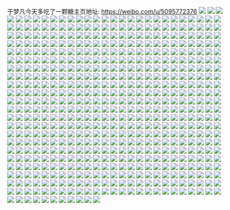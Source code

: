 于梦凡今天多吃了一颗糖主页地址: https://weibo.com/u/5095772376 
![](https://wx4.sinaimg.cn/mw2000/005yRlb2ly1h9jpkwv3ofj33402c04qq.jpg) 
![](https://wx4.sinaimg.cn/mw2000/005yRlb2ly1h9jpkxr0p6j33402c0npe.jpg) 
![](https://wx4.sinaimg.cn/mw2000/005yRlb2ly1h9idc5fmuej31hc280kjl.jpg) 
![](https://wx4.sinaimg.cn/mw2000/005yRlb2ly1h9idc8kcxmj31o0280hdt.jpg) 
![](https://wx4.sinaimg.cn/mw2000/005yRlb2ly1h9idcb4m8lj31g726bhdt.jpg) 
![](https://wx4.sinaimg.cn/mw2000/005yRlb2ly1h9cyad2pm3j32bx2sahdu.jpg) 
![](https://wx4.sinaimg.cn/mw2000/005yRlb2ly1h9cyabz0o4j32ym299e83.jpg) 
![](https://wx4.sinaimg.cn/mw2000/005yRlb2ly1h81fdwz6qtj31o02yoe82.jpg) 
![](https://wx4.sinaimg.cn/mw2000/005yRlb2ly1h81fd86awaj31o0280x6p.jpg) 
![](https://wx4.sinaimg.cn/mw2000/005yRlb2ly1h81fesjahnj31o0280u0x.jpg) 
![](https://wx4.sinaimg.cn/mw2000/005yRlb2ly1h81ffaes8tj31o0280u0x.jpg) 
![](https://wx4.sinaimg.cn/mw2000/005yRlb2ly1h81jwisl03j31o0280u0x.jpg) 
![](https://wx4.sinaimg.cn/mw2000/005yRlb2ly1h7wqb56irej31o02yoe82.jpg) 
![](https://wx4.sinaimg.cn/mw2000/005yRlb2ly1h7wqbbe17cj31o01o0hdt.jpg) 
![](https://wx4.sinaimg.cn/mw2000/005yRlb2ly1h7wqbj4v39j31o02es4qq.jpg) 
![](https://wx4.sinaimg.cn/mw2000/005yRlb2ly1h7wqbmxkn4j319m2hnb29.jpg) 
![](https://wx4.sinaimg.cn/mw2000/005yRlb2ly1h7lbfg65a3j33402d91kz.jpg) 
![](https://wx4.sinaimg.cn/mw2000/005yRlb2ly1h7lbfme2ogj33402d51kz.jpg) 
![](https://wx4.sinaimg.cn/mw2000/005yRlb2ly1h7lbfjknn3j33402c07wj.jpg) 
![](https://wx4.sinaimg.cn/mw2000/005yRlb2ly1h7lbfdazhfj33402cle83.jpg) 
![](https://wx4.sinaimg.cn/mw2000/005yRlb2ly1h7g2h2djwcj333y1jx7wi.jpg) 
![](https://wx4.sinaimg.cn/mw2000/005yRlb2ly1h7d7wgbmhsj32kg24wkjm.jpg) 
![](https://wx4.sinaimg.cn/mw2000/005yRlb2ly1h7d7wvjz4bj321d2ptnpf.jpg) 
![](https://wx4.sinaimg.cn/mw2000/005yRlb2ly1h7d7w5ci92j31sn2mq7fu.jpg) 
![](https://wx4.sinaimg.cn/mw2000/005yRlb2ly1h7d7xfi050j32c0340drb.jpg) 
![](https://wx4.sinaimg.cn/mw2000/005yRlb2ly1h3g8xvdwszj33402c07wj.jpg) 
![](https://wx4.sinaimg.cn/mw2000/005yRlb2ly1h3g8xwp1vtj33402c0npf.jpg) 
![](https://wx4.sinaimg.cn/mw2000/005yRlb2ly1h3g8xxvq4wj32xw28eb2a.jpg) 
![](https://wx4.sinaimg.cn/mw2000/005yRlb2ly1h3g8xyvshwj33402cp1kz.jpg) 
![](https://wx4.sinaimg.cn/mw2000/005yRlb2ly1h3g8xzziwrj32as2ase83.jpg) 
![](https://wx4.sinaimg.cn/mw2000/005yRlb2ly1h0gocequlkj31o01o04qp.jpg) 
![](https://wx4.sinaimg.cn/mw2000/005yRlb2ly1h0gocd32hlj32j423unpe.jpg) 
![](https://wx4.sinaimg.cn/mw2000/005yRlb2ly1gzuqqxnnv3j32c03404qr.jpg) 
![](https://wx4.sinaimg.cn/mw2000/005yRlb2ly1gzuqr0lcnij31o02yo1kx.jpg) 
![](https://wx4.sinaimg.cn/mw2000/005yRlb2ly1gzuqqudlw1j31o02yo7vo.jpg) 
![](https://wx4.sinaimg.cn/mw2000/005yRlb2ly1gztm9pcam7j32c0340x6s.jpg) 
![](https://wx4.sinaimg.cn/mw2000/005yRlb2ly1gztm9nd998j32kj2fou0y.jpg) 
![](https://wx4.sinaimg.cn/mw2000/005yRlb2ly1gztm9r7im1j328g2luqv7.jpg) 
![](https://wx4.sinaimg.cn/mw2000/005yRlb2ly1gztm9sxc22j32h822lb2b.jpg) 
![](https://wx4.sinaimg.cn/mw2000/005yRlb2ly1gztm9uqg32j32pu2c01l0.jpg) 
![](https://wx4.sinaimg.cn/mw2000/005yRlb2ly1gzsc3h2239j32lp254x6p.jpg) 
![](https://wx4.sinaimg.cn/mw2000/005yRlb2ly1gzsc3if5r2j325i1slhdt.jpg) 
![](https://wx4.sinaimg.cn/mw2000/005yRlb2ly1gzsc3jdz0xj32dy1yhhdt.jpg) 
![](https://wx4.sinaimg.cn/mw2000/005yRlb2ly1gxw7mfnxcyj320r2p0u0z.jpg) 
![](https://wx4.sinaimg.cn/mw2000/005yRlb2ly1gxw7mhc0v6j325x2c0npg.jpg) 
![](https://wx4.sinaimg.cn/mw2000/005yRlb2ly1gxqhmeh5azj31wf2h3npd.jpg) 
![](https://wx4.sinaimg.cn/mw2000/005yRlb2ly1gxqhmfe7njj30jg0pxgqg.jpg) 
![](https://wx4.sinaimg.cn/mw2000/005yRlb2ly1gxqhmdz3t7j30u411wn4l.jpg) 
![](https://wx4.sinaimg.cn/mw2000/005yRlb2ly1gx6t2cdd5aj31o02804qp.jpg) 
![](https://wx4.sinaimg.cn/mw2000/005yRlb2ly1gwg4a2i48wj31o0280hdt.jpg) 
![](https://wx4.sinaimg.cn/mw2000/005yRlb2ly1gwg4a6vmgjj33402c0x6q.jpg) 
![](https://wx4.sinaimg.cn/mw2000/005yRlb2ly1gw6thfp07xj33402c04qs.jpg) 
![](https://wx4.sinaimg.cn/mw2000/005yRlb2ly1gvakp6uujqj62801o0npd02.jpg) 
![](https://wx4.sinaimg.cn/mw2000/005yRlb2ly1gvakp2of9zj63402c0b2b02.jpg) 
![](https://wx4.sinaimg.cn/mw2000/005yRlb2ly1gv4v8d6cipj33402c01ky.jpg) 
![](https://wx4.sinaimg.cn/mw2000/005yRlb2ly1gv18lt2jvpj61o0280b2902.jpg) 
![](https://wx4.sinaimg.cn/mw2000/005yRlb2ly1gv18lr9zznj63402c01kz02.jpg) 
![](https://wx4.sinaimg.cn/mw2000/005yRlb2ly1gujv5hkge6j633n24re8302.jpg) 
![](https://wx4.sinaimg.cn/mw2000/005yRlb2ly1gubrwclfp4j63402c0x6q02.jpg) 
![](https://wx4.sinaimg.cn/mw2000/005yRlb2ly1guapxoi6bqj31o02807wi.jpg) 
![](https://wx4.sinaimg.cn/mw2000/005yRlb2ly1guapxui4vdj62442f2u0y02.jpg) 
![](https://wx4.sinaimg.cn/mw2000/005yRlb2ly1gu3u7m9r9rj33402c0u0x.jpg) 
![](https://wx4.sinaimg.cn/mw2000/005yRlb2ly1gu2pywly41j30u0140jyi.jpg) 
![](https://wx4.sinaimg.cn/mw2000/005yRlb2ly1gtzap5vqstj31o0280kjl.jpg) 
![](https://wx4.sinaimg.cn/mw2000/005yRlb2ly1gtukgysjusj318u0u048y.jpg) 
![](https://wx4.sinaimg.cn/mw2000/005yRlb2ly1gtukgzebkvj31400u0wm9.jpg) 
![](https://wx4.sinaimg.cn/mw2000/005yRlb2ly1gtukgxrp6ij31400u0ag9.jpg) 
![](https://wx4.sinaimg.cn/mw2000/005yRlb2ly1gtryagt3u8j30u00u04am.jpg) 
![](https://wx4.sinaimg.cn/mw2000/005yRlb2ly1gtl8ke9r7aj31400u0450.jpg) 
![](https://wx4.sinaimg.cn/mw2000/005yRlb2ly1gtl8kdacukj313i0u010y.jpg) 
![](https://wx4.sinaimg.cn/mw2000/005yRlb2ly1gtiy398r0jj30u01hcgpp.jpg) 
![](https://wx4.sinaimg.cn/mw2000/005yRlb2ly1gtiy38wptlj31400u0430.jpg) 
![](https://wx4.sinaimg.cn/mw2000/005yRlb2ly1gsldp42fayj31400u0488.jpg) 
![](https://wx4.sinaimg.cn/mw2000/005yRlb2ly1gsldp65wztj316p0u0jza.jpg) 
![](https://wx4.sinaimg.cn/mw2000/005yRlb2ly1gsldp9je2rj31400u00z7.jpg) 
![](https://wx4.sinaimg.cn/mw2000/005yRlb2ly1gqtr2ib3fpj30u0140146.jpg) 
![](https://wx4.sinaimg.cn/mw2000/005yRlb2ly1gqtr2l3wrbj30u0140dsz.jpg) 
![](https://wx4.sinaimg.cn/mw2000/005yRlb2ly1gqtr338o9zj31400u07dz.jpg) 
![](https://wx4.sinaimg.cn/mw2000/005yRlb2ly1gqtr2fxs4hj31400u0gym.jpg) 
![](https://wx4.sinaimg.cn/mw2000/005yRlb2ly1gqtr2o3rq7j30u0140dn9.jpg) 
![](https://wx4.sinaimg.cn/mw2000/005yRlb2ly1gqtr2s2wi0j31400u01au.jpg) 
![](https://wx4.sinaimg.cn/mw2000/005yRlb2ly1gqtr2v8y77j31400u0an1.jpg) 
![](https://wx4.sinaimg.cn/mw2000/005yRlb2ly1gqtr2ycdj1j31400u0du3.jpg) 
![](https://wx4.sinaimg.cn/mw2000/005yRlb2ly1gqtr303usgj31400u0jzn.jpg) 
![](https://wx4.sinaimg.cn/mw2000/005yRlb2ly1gqtr31skhzj31400u0gta.jpg) 
![](https://wx4.sinaimg.cn/mw2000/005yRlb2ly1gokvgbk0c1j32bw2kyx6p.jpg) 
![](https://wx4.sinaimg.cn/mw2000/005yRlb2ly1gokvgdcicuj32uh1ppay3.jpg) 
![](https://wx4.sinaimg.cn/mw2000/005yRlb2ly1goa9vb0z7rj31jy1lknpd.jpg) 
![](https://wx4.sinaimg.cn/mw2000/005yRlb2ly1gnxwi8hilbj32kt2c04qp.jpg) 
![](https://wx4.sinaimg.cn/mw2000/005yRlb2ly1gncuv6fgt8j31zk1ho1l4.jpg) 
![](https://wx4.sinaimg.cn/mw2000/005yRlb2ly1gmoksb8cbuj30n00yitll.jpg) 
![](https://wx4.sinaimg.cn/mw2000/005yRlb2ly1gml9fs7xn5j30u00u07ei.jpg) 
![](https://wx4.sinaimg.cn/mw2000/005yRlb2ly1gml9fx2m3gj31o01o0kjm.jpg) 
![](https://wx4.sinaimg.cn/mw2000/005yRlb2ly1gml9fr66c9j31zk1hoqv7.jpg) 
![](https://wx4.sinaimg.cn/mw2000/005yRlb2ly1gml9g2qgxfj31o01o0qv6.jpg) 
![](https://wx4.sinaimg.cn/mw2000/005yRlb2ly1gm782iipxnj334024cu0z.jpg) 
![](https://wx4.sinaimg.cn/mw2000/005yRlb2ly1gm782gdenwj334021r1kz.jpg) 
![](https://wx4.sinaimg.cn/mw2000/005yRlb2ly1gm782k66g4j331721jkjm.jpg) 
![](https://wx4.sinaimg.cn/mw2000/005yRlb2ly1gm782lm7e6j33401zc4qr.jpg) 
![](https://wx4.sinaimg.cn/mw2000/005yRlb2ly1gm04bg4dwej30n00yiws2.jpg) 
![](https://wx4.sinaimg.cn/mw2000/005yRlb2ly1gm04bfp47jj30n01a0ts6.jpg) 
![](https://wx4.sinaimg.cn/mw2000/005yRlb2ly1gm04bgfguij30n00yiamp.jpg) 
![](https://wx4.sinaimg.cn/mw2000/005yRlb2ly1glvifgtnf9j30n01a0kjl.jpg) 
![](https://wx4.sinaimg.cn/mw2000/005yRlb2ly1glvif89rc6j30n00yik39.jpg) 
![](https://wx4.sinaimg.cn/mw2000/005yRlb2gy1glpm4es32vj30n01a0e2a.jpg) 
![](https://wx4.sinaimg.cn/mw2000/005yRlb2gy1glpm51g93uj33402c0hdv.jpg) 
![](https://wx4.sinaimg.cn/mw2000/005yRlb2ly1glghifqeh5j33402c0qv5.jpg) 
![](https://wx4.sinaimg.cn/mw2000/005yRlb2ly1gkwv070ku0j32c02c0u0y.jpg) 
![](https://wx4.sinaimg.cn/mw2000/005yRlb2ly1gkwv091apfj32c02c0x6q.jpg) 
![](https://wx4.sinaimg.cn/mw2000/005yRlb2ly1gkwv059a9xj32c02c0x6q.jpg) 
![](https://wx4.sinaimg.cn/mw2000/005yRlb2ly1gkmio64opoj32c01z1u0y.jpg) 
![](https://wx4.sinaimg.cn/mw2000/005yRlb2ly1gkmio6mcfpj31400tzn7o.jpg) 
![](https://wx4.sinaimg.cn/mw2000/005yRlb2ly1gkcchdw60qj30n00g4jwh.jpg) 
![](https://wx4.sinaimg.cn/mw2000/005yRlb2ly1gjtp8orp4aj31o01o07wh.jpg) 
![](https://wx4.sinaimg.cn/mw2000/005yRlb2ly1gjtp92ugo0j31o01o0u0x.jpg) 
![](https://wx4.sinaimg.cn/mw2000/005yRlb2ly1gjtp9ax2d2j31o01o01kx.jpg) 
![](https://wx4.sinaimg.cn/mw2000/005yRlb2ly1gjnoh6jo3qj32c01xmnpe.jpg) 
![](https://wx4.sinaimg.cn/mw2000/005yRlb2ly1gjnogrl3m0j32c02c0u0x.jpg) 
![](https://wx4.sinaimg.cn/mw2000/005yRlb2ly1gjjdtx21ruj32c02c0kjm.jpg) 
![](https://wx4.sinaimg.cn/mw2000/005yRlb2ly1giwhdamwt3j31sc1scqv5.jpg) 
![](https://wx4.sinaimg.cn/mw2000/005yRlb2ly1giwhdb87x9j31sc1scqv5.jpg) 
![](https://wx4.sinaimg.cn/mw2000/005yRlb2ly1giwhdc4jtmj31sc1sc4qp.jpg) 
![](https://wx4.sinaimg.cn/mw2000/005yRlb2ly1giv1ggbh4gj30n017wtpl.jpg) 
![](https://wx4.sinaimg.cn/mw2000/005yRlb2ly1giqc1xp6wxj33402c0x6q.jpg) 
![](https://wx4.sinaimg.cn/mw2000/005yRlb2ly1ginzpav9vjj32z61r8u0y.jpg) 
![](https://wx4.sinaimg.cn/mw2000/005yRlb2ly1ginzoqy3u5j32wa1xeb2b.jpg) 
![](https://wx4.sinaimg.cn/mw2000/005yRlb2ly1ginzpyqq2yj32yk23gkjn.jpg) 
![](https://wx4.sinaimg.cn/mw2000/005yRlb2ly1gilrnuaotbj31c01dke81.jpg) 
![](https://wx4.sinaimg.cn/mw2000/005yRlb2ly1gilrnwna6nj31fw1j9e81.jpg) 
![](https://wx4.sinaimg.cn/mw2000/005yRlb2ly1gilrnyxsqdj31iq1mfhdt.jpg) 
![](https://wx4.sinaimg.cn/mw2000/005yRlb2ly1gilrnrsdkdj31j81jau0x.jpg) 
![](https://wx4.sinaimg.cn/mw2000/005yRlb2ly1gihdopv312j31o01o07wi.jpg) 
![](https://wx4.sinaimg.cn/mw2000/005yRlb2ly1gigr1gg2b2j31400u0nb6.jpg) 
![](https://wx4.sinaimg.cn/mw2000/005yRlb2ly1gi8sltf3r7j317x0u0wsi.jpg) 
![](https://wx4.sinaimg.cn/mw2000/005yRlb2ly1gi8slqsjv7j30u00u0gsp.jpg) 
![](https://wx4.sinaimg.cn/mw2000/005yRlb2ly1ghksdbjnzhj30n01a0qk2.jpg) 
![](https://wx4.sinaimg.cn/mw2000/005yRlb2ly1ggwigoz9qhj31400u0k2e.jpg) 
![](https://wx4.sinaimg.cn/mw2000/005yRlb2ly1ggwigloyw8j30wg0u0aid.jpg) 
![](https://wx4.sinaimg.cn/mw2000/005yRlb2ly1ggwigqx6wxj31400u047v.jpg) 
![](https://wx4.sinaimg.cn/mw2000/005yRlb2ly1ggwigso205j30u00u0n53.jpg) 
![](https://wx4.sinaimg.cn/mw2000/005yRlb2ly1ggwiguvrijj31400u0qch.jpg) 
![](https://wx4.sinaimg.cn/mw2000/005yRlb2ly1ggqulexr8mj31400u0gvo.jpg) 
![](https://wx4.sinaimg.cn/mw2000/005yRlb2ly1ggqulguw8aj31400u0jzk.jpg) 
![](https://wx4.sinaimg.cn/mw2000/005yRlb2ly1ggqulhi0h1j312r0u0tes.jpg) 
![](https://wx4.sinaimg.cn/mw2000/005yRlb2ly1ggquli0xg2j31400u0jwc.jpg) 
![](https://wx4.sinaimg.cn/mw2000/005yRlb2ly1gdy08uvb4jj32ly1wdx6p.jpg) 
![](https://wx4.sinaimg.cn/mw2000/005yRlb2ly1gdvpgtm8ixj31401dph29.jpg) 
![](https://wx4.sinaimg.cn/mw2000/005yRlb2ly1gdr84fuquyj30uu0u048n.jpg) 
![](https://wx4.sinaimg.cn/mw2000/005yRlb2ly1gdr84epg2lj31b80u0gzw.jpg) 
![](https://wx4.sinaimg.cn/mw2000/005yRlb2ly1gdr84gzscnj30z10u049j.jpg) 
![](https://wx4.sinaimg.cn/mw2000/005yRlb2ly1gd3y631wxfj30n01a0kfo.jpg) 
![](https://wx4.sinaimg.cn/mw2000/005yRlb2ly1gd3y65lnr7j30n01a04o0.jpg) 
![](https://wx4.sinaimg.cn/mw2000/005yRlb2ly1gd3y682y0zj30n01a0e3x.jpg) 
![](https://wx4.sinaimg.cn/mw2000/005yRlb2ly1gck5mbdlkwj31o01o07wh.jpg) 
![](https://wx4.sinaimg.cn/mw2000/005yRlb2ly1gck5mfofibj31o01o0kjl.jpg) 
![](https://wx4.sinaimg.cn/mw2000/005yRlb2ly1gck5m7y2axj31o01o07wi.jpg) 
![](https://wx4.sinaimg.cn/mw2000/005yRlb2ly1gck5mi8awhj314013ztz7.jpg) 
![](https://wx4.sinaimg.cn/mw2000/005yRlb2ly1gck5ni9swoj31o01o0hdu.jpg) 
![](https://wx4.sinaimg.cn/mw2000/005yRlb2ly1gck5nan6vzj31o01o0b29.jpg) 
![](https://wx4.sinaimg.cn/mw2000/005yRlb2ly1gck5nqs261j32801o0qv6.jpg) 
![](https://wx4.sinaimg.cn/mw2000/005yRlb2ly1gck5nvam3bj31o01o0kjl.jpg) 
![](https://wx4.sinaimg.cn/mw2000/005yRlb2ly1gck5o2o2ukj31o01o0b2a.jpg) 
![](https://wx4.sinaimg.cn/mw2000/005yRlb2ly1gcenc7q2zjj31o01o0b29.jpg) 
![](https://wx4.sinaimg.cn/mw2000/005yRlb2ly1gcence6zxcj31o01o07wi.jpg) 
![](https://wx4.sinaimg.cn/mw2000/005yRlb2ly3gc76jq8snuj30zk0zkhdt.jpg) 
![](https://wx4.sinaimg.cn/mw2000/005yRlb2ly1gc2njlsvn8j31o01o04qq.jpg) 
![](https://wx4.sinaimg.cn/mw2000/005yRlb2ly1gc2njibozqj30kg0kg75m.jpg) 
![](https://wx4.sinaimg.cn/mw2000/005yRlb2ly1gc2njncawlj31o01o0b2a.jpg) 
![](https://wx4.sinaimg.cn/mw2000/005yRlb2ly1gbxd2wr5rxj31o02807wj.jpg) 
![](https://wx4.sinaimg.cn/mw2000/005yRlb2ly1gbxd2xrtaxj31o0280hdv.jpg) 
![](https://wx4.sinaimg.cn/mw2000/005yRlb2ly1gbxd2vpseaj31o0280x6s.jpg) 
![](https://wx4.sinaimg.cn/mw2000/005yRlb2ly1gbo5co5uh4j31o01o0h6j.jpg) 
![](https://wx4.sinaimg.cn/mw2000/005yRlb2ly1gbo5con3plj31o01o0av6.jpg) 
![](https://wx4.sinaimg.cn/mw2000/005yRlb2ly1gbo5cp3es7j31o01o0h5y.jpg) 
![](https://wx4.sinaimg.cn/mw2000/005yRlb2ly1gbo5cpueu3j31o01o07pp.jpg) 
![](https://wx4.sinaimg.cn/mw2000/005yRlb2ly1gbo5cnn3qqj31o01o0tt5.jpg) 
![](https://wx4.sinaimg.cn/mw2000/005yRlb2ly1gbo5cr2c3qj31o01o0h5s.jpg) 
![](https://wx4.sinaimg.cn/mw2000/005yRlb2ly3gbo59xw3gsj30zk0zkaxv.jpg) 
![](https://wx4.sinaimg.cn/mw2000/005yRlb2ly3gbo59xaqjbj30zk0zk1fp.jpg) 
![](https://wx4.sinaimg.cn/mw2000/005yRlb2ly3gbo59wkg10j30zk0zkhbk.jpg) 
![](https://wx4.sinaimg.cn/mw2000/005yRlb2ly3gbo59xq3jij30zk0zkqr2.jpg) 
![](https://wx4.sinaimg.cn/mw2000/005yRlb2ly3gbo59y3aotj30zk0zk1gg.jpg) 
![](https://wx4.sinaimg.cn/mw2000/005yRlb2ly3gbo59yc4u9j30zk0zkkdn.jpg) 
![](https://wx4.sinaimg.cn/mw2000/005yRlb2ly3gbko37sckrj30n00n07ez.jpg) 
![](https://wx4.sinaimg.cn/mw2000/005yRlb2ly3gbko38j1yij30zc0zctvw.jpg) 
![](https://wx4.sinaimg.cn/mw2000/005yRlb2ly3gbikthn9kuj30zk0zk7wh.jpg) 
![](https://wx4.sinaimg.cn/mw2000/005yRlb2ly3gbiktho7zfj30zk0zkb29.jpg) 
![](https://wx4.sinaimg.cn/mw2000/005yRlb2ly3gbikthnkf9j30zk0zk7wh.jpg) 
![](https://wx4.sinaimg.cn/mw2000/005yRlb2ly3gbikthxjsmj30zk0zk4qp.jpg) 
![](https://wx4.sinaimg.cn/mw2000/005yRlb2ly3gbg0b6z3jpj30zk0zk1kx.jpg) 
![](https://wx4.sinaimg.cn/mw2000/005yRlb2ly3gbg0b4r1aij30zk0zkhdr.jpg) 
![](https://wx4.sinaimg.cn/mw2000/005yRlb2ly3gbg0b4n7w0j30zk0zknn2.jpg) 
![](https://wx4.sinaimg.cn/mw2000/005yRlb2ly3gbg0b561mxj30zk0zkb1q.jpg) 
![](https://wx4.sinaimg.cn/mw2000/005yRlb2ly1gbfxxbs4vjj30n01x0wxg.jpg) 
![](https://wx4.sinaimg.cn/mw2000/005yRlb2ly3gbdouk8nzhj30zk0zktq2.jpg) 
![](https://wx4.sinaimg.cn/mw2000/005yRlb2ly3gbdouhbdr2j30zk0zkh3i.jpg) 
![](https://wx4.sinaimg.cn/mw2000/005yRlb2ly3gbdouk5g9rj30zk0zk19r.jpg) 
![](https://wx4.sinaimg.cn/mw2000/005yRlb2ly1gb7ogtxsqzj325s1mckjl.jpg) 
![](https://wx4.sinaimg.cn/mw2000/005yRlb2ly1gb7ogvwm9cj325s1mcu0x.jpg) 
![](https://wx4.sinaimg.cn/mw2000/005yRlb2ly1gb7ogwa7ykj31400tz12f.jpg) 
![](https://wx4.sinaimg.cn/mw2000/005yRlb2ly1gb7ogxagc7j325s1mc1kx.jpg) 
![](https://wx4.sinaimg.cn/mw2000/005yRlb2ly1gb7ogz211mj325s1mcnpd.jpg) 
![](https://wx4.sinaimg.cn/mw2000/005yRlb2ly1gb7ogzcnhfj31400tzjzg.jpg) 
![](https://wx4.sinaimg.cn/mw2000/005yRlb2ly1gb7ogsjb4dj31400tzq96.jpg) 
![](https://wx4.sinaimg.cn/mw2000/005yRlb2ly1gb7oh0lmeoj32801o04qp.jpg) 
![](https://wx4.sinaimg.cn/mw2000/005yRlb2ly1gb7oh175hqj313v10a15k.jpg) 
![](https://wx4.sinaimg.cn/mw2000/005yRlb2ly1gb2dfod4mej30wx0u049e.jpg) 
![](https://wx4.sinaimg.cn/mw2000/005yRlb2ly1gax1fj6slyj31o01o04qq.jpg) 
![](https://wx4.sinaimg.cn/mw2000/005yRlb2ly1gav9m5phldj30xv0u0drw.jpg) 
![](https://wx4.sinaimg.cn/mw2000/005yRlb2ly1gau2ru7g7sj30u00u0q33.jpg) 
![](https://wx4.sinaimg.cn/mw2000/005yRlb2ly1gau2rtruimj30u00u0dl6.jpg) 
![](https://wx4.sinaimg.cn/mw2000/005yRlb2ly1gau2rur7bsj30u00u0q33.jpg) 
![](https://wx4.sinaimg.cn/mw2000/005yRlb2ly1gau2ruyuagj30u00u0q33.jpg) 
![](https://wx4.sinaimg.cn/mw2000/005yRlb2ly1gau2rzhn70j31o01o04qp.jpg) 
![](https://wx4.sinaimg.cn/mw2000/005yRlb2ly1gau2rzrvunj30u00u0mx4.jpg) 
![](https://wx4.sinaimg.cn/mw2000/005yRlb2ly1gau2rzxxp4j30u00u0q33.jpg) 
![](https://wx4.sinaimg.cn/mw2000/005yRlb2ly1gau2s062f6j30u00u0gpg.jpg) 
![](https://wx4.sinaimg.cn/mw2000/005yRlb2ly1gau2s0ecpkj30u00u0q33.jpg) 
![](https://wx4.sinaimg.cn/mw2000/005yRlb2ly1gaq8218rjvj31o01o0b29.jpg) 
![](https://wx4.sinaimg.cn/mw2000/005yRlb2ly1gadmub2qb0j30u01sy0w1.jpg) 
![](https://wx4.sinaimg.cn/mw2000/005yRlb2ly1gadmuh708tj333420yqv7.jpg) 
![](https://wx4.sinaimg.cn/mw2000/005yRlb2ly1gadmui7vl7j30u01sy0ut.jpg) 
![](https://wx4.sinaimg.cn/mw2000/005yRlb2ly1gadmuiguvdj30u01symzh.jpg) 
![](https://wx4.sinaimg.cn/mw2000/005yRlb2ly1gadmuat96kj30u011itbf.jpg) 
![](https://wx4.sinaimg.cn/mw2000/005yRlb2ly1gadmuiny0hj30u01sy761.jpg) 
![](https://wx4.sinaimg.cn/mw2000/005yRlb2ly1gadmujv4qlj30u01sy778.jpg) 
![](https://wx4.sinaimg.cn/mw2000/005yRlb2ly1gadmunw253j32qb2bchdv.jpg) 
![](https://wx4.sinaimg.cn/mw2000/005yRlb2ly1gadmuor8rwj30u01syad4.jpg) 
![](https://wx4.sinaimg.cn/mw2000/005yRlb2ly1ga938zvr8yj30n00yik3y.jpg) 
![](https://wx4.sinaimg.cn/mw2000/005yRlb2ly1ga8u53vs2kj311m0u0nbp.jpg) 
![](https://wx4.sinaimg.cn/mw2000/005yRlb2ly1ga3f9xe7y2j32801o0x6p.jpg) 
![](https://wx4.sinaimg.cn/mw2000/005yRlb2ly1ga3fa7pp26j33342bckjm.jpg) 
![](https://wx4.sinaimg.cn/mw2000/005yRlb2ly1ga3fah7nl0j31o01o0hdt.jpg) 
![](https://wx4.sinaimg.cn/mw2000/005yRlb2ly1ga0yqmpncyj32gg1xy1kx.jpg) 
![](https://wx4.sinaimg.cn/mw2000/005yRlb2ly1ga0yqnhhd0j32wi245e81.jpg) 
![](https://wx4.sinaimg.cn/mw2000/005yRlb2ly1ga0yqoj1c0j3334259kjl.jpg) 
![](https://wx4.sinaimg.cn/mw2000/005yRlb2ly1g9wfuwgufnj31o01o0u0x.jpg) 
![](https://wx4.sinaimg.cn/mw2000/005yRlb2ly1g9wfuvronnj30u00zrdk8.jpg) 
![](https://wx4.sinaimg.cn/mw2000/005yRlb2ly1g9wfux7wq4j32wc1ueb29.jpg) 
![](https://wx4.sinaimg.cn/mw2000/005yRlb2ly1g9vdro02d8j31o01o0qv5.jpg) 
![](https://wx4.sinaimg.cn/mw2000/005yRlb2ly1g9v38rob3zj31450u0qhj.jpg) 
![](https://wx4.sinaimg.cn/mw2000/005yRlb2ly1g9piy32sfyj33341zxe81.jpg) 
![](https://wx4.sinaimg.cn/mw2000/005yRlb2ly1g9piybqs4qj33342bckjl.jpg) 
![](https://wx4.sinaimg.cn/mw2000/005yRlb2ly1g9piyj8lbqj33342bcb29.jpg) 
![](https://wx4.sinaimg.cn/mw2000/005yRlb2ly1g9kz6vhqtaj30w10u0jwr.jpg) 
![](https://wx4.sinaimg.cn/mw2000/005yRlb2ly1g9kz6ttk1ij30u00u0aft.jpg) 
![](https://wx4.sinaimg.cn/mw2000/005yRlb2ly1g9kz7ahuntj313n0u07br.jpg) 
![](https://wx4.sinaimg.cn/mw2000/005yRlb2ly1g9fzzn28jdj30jg0jgglg.jpg) 
![](https://wx4.sinaimg.cn/mw2000/005yRlb2ly1g9fzzq8x88j327z1qcb29.jpg) 
![](https://wx4.sinaimg.cn/mw2000/005yRlb2ly1g9fzzvugyrj30xm0u0jsa.jpg) 
![](https://wx4.sinaimg.cn/mw2000/005yRlb2ly1g9ezj59gbyj31400u0n5r.jpg) 
![](https://wx4.sinaimg.cn/mw2000/005yRlb2ly1g9ezj5zjgmj31dd0u04c2.jpg) 
![](https://wx4.sinaimg.cn/mw2000/005yRlb2ly1g9ezj496evj31ep0u0dvc.jpg) 
![](https://wx4.sinaimg.cn/mw2000/005yRlb2ly1g9cqrjvz3pj324p1nnqv5.jpg) 
![](https://wx4.sinaimg.cn/mw2000/005yRlb2ly1g94s83i9xgj32q41h6x6q.jpg) 
![](https://wx4.sinaimg.cn/mw2000/005yRlb2ly1g94s7l18pej33341jqhdt.jpg) 
![](https://wx4.sinaimg.cn/mw2000/005yRlb2ly1g94s8ejhbqj32c02c0qv5.jpg) 
![](https://wx4.sinaimg.cn/mw2000/005yRlb2ly1g94s8f3sjvj30dw0dwwfm.jpg) 
![](https://wx4.sinaimg.cn/mw2000/005yRlb2ly1g923v8km26j30u00u07f8.jpg) 
![](https://wx4.sinaimg.cn/mw2000/005yRlb2ly1g923vat36bj30uh0u0q9r.jpg) 
![](https://wx4.sinaimg.cn/mw2000/005yRlb2ly1g8vjqdzltpj31o01o0npd.jpg) 
![](https://wx4.sinaimg.cn/mw2000/005yRlb2ly1g8vkhbk2kvj31o01o0kjl.jpg) 
![](https://wx4.sinaimg.cn/mw2000/005yRlb2ly1g8vjq1gu0zj31o01o0hdt.jpg) 
![](https://wx4.sinaimg.cn/mw2000/005yRlb2ly1g8vkh2mhnfj30k00hctai.jpg) 
![](https://wx4.sinaimg.cn/mw2000/005yRlb2ly1g8txl48sa1j30yo0u0tjb.jpg) 
![](https://wx4.sinaimg.cn/mw2000/005yRlb2ly1g8txl50mxwj30y80u07e1.jpg) 
![](https://wx4.sinaimg.cn/mw2000/005yRlb2ly1g8l0c45pc9j321u1aaqv5.jpg) 
![](https://wx4.sinaimg.cn/mw2000/005yRlb2ly1g8jqrfwiiuj30v50u0gw4.jpg) 
![](https://wx4.sinaimg.cn/mw2000/005yRlb2ly1g8jqrga8xfj30v40u0qe7.jpg) 
![](https://wx4.sinaimg.cn/mw2000/005yRlb2ly1g8clzf2vsbj30ux0u04bf.jpg) 
![](https://wx4.sinaimg.cn/mw2000/005yRlb2ly1g8bn5tq98fj31hg1lp4ms.jpg) 
![](https://wx4.sinaimg.cn/mw2000/005yRlb2ly1g89dsbo30jj306n0btjr6.jpg) 
![](https://wx4.sinaimg.cn/mw2000/005yRlb2ly1g89dsbfhxjj306n0btjr6.jpg) 
![](https://wx4.sinaimg.cn/mw2000/005yRlb2ly1g89dsbuu2cj306n0btmwy.jpg) 
![](https://wx4.sinaimg.cn/mw2000/005yRlb2ly1g89dsfaq06j30yd0u0nbb.jpg) 
![](https://wx4.sinaimg.cn/mw2000/005yRlb2ly1g89dsfkt1cj306n0btjr6.jpg) 
![](https://wx4.sinaimg.cn/mw2000/005yRlb2ly1g89dshn3o7j30u00vkwpt.jpg) 
![](https://wx4.sinaimg.cn/mw2000/005yRlb2ly1g89dshwd17j306n0btq2q.jpg) 
![](https://wx4.sinaimg.cn/mw2000/005yRlb2ly1g89dsi4qn5j306n0btjr6.jpg) 
![](https://wx4.sinaimg.cn/mw2000/005yRlb2ly1g89dsiihayj306n0btjr6.jpg) 
![](https://wx4.sinaimg.cn/mw2000/005yRlb2ly1g880242vfgj30u00viqbq.jpg) 
![](https://wx4.sinaimg.cn/mw2000/005yRlb2ly1g86vqdptc6j315p0u0dsi.jpg) 
![](https://wx4.sinaimg.cn/mw2000/005yRlb2ly1g85ook3hdcj31400u04d3.jpg) 
![](https://wx4.sinaimg.cn/mw2000/005yRlb2ly1g84oa4oovjj31030u0akr.jpg) 
![](https://wx4.sinaimg.cn/mw2000/005yRlb2ly1g84oa2tha1j30y60twaj7.jpg) 
![](https://wx4.sinaimg.cn/mw2000/005yRlb2ly1g84oa728o8j31400u0tkl.jpg) 
![](https://wx4.sinaimg.cn/mw2000/005yRlb2ly1g81ia5rlpvj31400u0nbp.jpg) 
![](https://wx4.sinaimg.cn/mw2000/005yRlb2ly1g81ia64t6qj30u01sx0tv.jpg) 
![](https://wx4.sinaimg.cn/mw2000/005yRlb2ly1g81ia2wgc0j31400u04ax.jpg) 
![](https://wx4.sinaimg.cn/mw2000/005yRlb2ly1g7wxykwly5j30u00u0nao.jpg) 
![](https://wx4.sinaimg.cn/mw2000/005yRlb2ly1g7poq62028j31400u0132.jpg) 
![](https://wx4.sinaimg.cn/mw2000/005yRlb2ly1g7leg9h6i9j31400u0wsf.jpg) 
![](https://wx4.sinaimg.cn/mw2000/005yRlb2ly1g7leg7y4cmj30u00u0q5n.jpg) 
![](https://wx4.sinaimg.cn/mw2000/005yRlb2ly1g7legas98fj30u00u0grt.jpg) 
![](https://wx4.sinaimg.cn/mw2000/005yRlb2ly1g7iptf7hxtj32bw184hdt.jpg) 
![](https://wx4.sinaimg.cn/mw2000/005yRlb2ly1g7iptgafw4j32bk1727wh.jpg) 
![](https://wx4.sinaimg.cn/mw2000/005yRlb2ly1g7g72sivpzj30u0140qeo.jpg) 
![](https://wx4.sinaimg.cn/mw2000/005yRlb2ly1g7bmqo4wqnj33402c0qv7.jpg) 
![](https://wx4.sinaimg.cn/mw2000/005yRlb2ly1g7bmqqbivzj32c01t57wi.jpg) 
![](https://wx4.sinaimg.cn/mw2000/005yRlb2ly1g7bmqrve3vj32c02c0hdu.jpg) 
![](https://wx4.sinaimg.cn/mw2000/005yRlb2ly1g7bmqtvbngj333k1nphdu.jpg) 
![](https://wx4.sinaimg.cn/mw2000/005yRlb2ly1g7bmqvehyaj33401ysnpf.jpg) 
![](https://wx4.sinaimg.cn/mw2000/005yRlb2ly1g7bmql5t62j33401s4hdu.jpg) 
![](https://wx4.sinaimg.cn/mw2000/005yRlb2ly1g75zbi9lu7j3340236kjn.jpg) 
![](https://wx4.sinaimg.cn/mw2000/005yRlb2ly1g716pshks3j30u00u044w.jpg) 
![](https://wx4.sinaimg.cn/mw2000/005yRlb2ly1g716prv337j30u00u0afp.jpg) 
![](https://wx4.sinaimg.cn/mw2000/005yRlb2ly1g6wur9vi6fj311y0u0ani.jpg) 
![](https://wx4.sinaimg.cn/mw2000/005yRlb2ly1g6vtfqn211j30u00u0age.jpg) 
![](https://wx4.sinaimg.cn/mw2000/005yRlb2ly1g6vtfr867qj30u00u0n1m.jpg) 
![](https://wx4.sinaimg.cn/mw2000/005yRlb2ly1g6u3xqls60j312y0u0api.jpg) 
![](https://wx4.sinaimg.cn/mw2000/005yRlb2ly1g6rddbr92ej30u00u0103.jpg) 
![](https://wx4.sinaimg.cn/mw2000/005yRlb2ly1g6p2924164j32c02c0kjm.jpg) 
![](https://wx4.sinaimg.cn/mw2000/005yRlb2ly1g6p28zwgrej32c02c0npd.jpg) 
![](https://wx4.sinaimg.cn/mw2000/005yRlb2ly1g6p293uptpj32c02c0x6p.jpg) 
![](https://wx4.sinaimg.cn/mw2000/005yRlb2ly1g6p295fbzgj32c02c01kx.jpg) 
![](https://wx4.sinaimg.cn/mw2000/005yRlb2ly1g6kdqho4ooj31fh0u07k3.jpg) 
![](https://wx4.sinaimg.cn/mw2000/005yRlb2ly1g6kdqi0kx8j30u00u0443.jpg) 
![](https://wx4.sinaimg.cn/mw2000/005yRlb2ly1g6kdqix1jhj30u00u0wim.jpg) 
![](https://wx4.sinaimg.cn/mw2000/005yRlb2ly1g6kdqjtadaj30u00u079o.jpg) 
![](https://wx4.sinaimg.cn/mw2000/005yRlb2ly1g6kdqkxliij30u00u0wkl.jpg) 
![](https://wx4.sinaimg.cn/mw2000/005yRlb2ly1g6j2txy12wj30u00u044m.jpg) 
![](https://wx4.sinaimg.cn/mw2000/005yRlb2ly1g6j2u18fqyj30u00u0dn4.jpg) 
![](https://wx4.sinaimg.cn/mw2000/005yRlb2ly1g6fq7w1xk4j31hc1hckgb.jpg) 
![](https://wx4.sinaimg.cn/mw2000/005yRlb2ly1g69olkyyrlj31620u013w.jpg) 
![](https://wx4.sinaimg.cn/mw2000/005yRlb2ly1g69ollorepj31400u0gzj.jpg) 
![](https://wx4.sinaimg.cn/mw2000/005yRlb2ly1g69olkb61dj31830u04b6.jpg) 
![](https://wx4.sinaimg.cn/mw2000/005yRlb2ly1g69olm8e5pj30u00u07e7.jpg) 
![](https://wx4.sinaimg.cn/mw2000/005yRlb2ly1g69olmrrh9j31400u0qb2.jpg) 
![](https://wx4.sinaimg.cn/mw2000/005yRlb2ly1g69olndsdaj30u00u0n6k.jpg) 
![](https://wx4.sinaimg.cn/mw2000/005yRlb2ly1g69o42846dj31400u0k32.jpg) 
![](https://wx4.sinaimg.cn/mw2000/005yRlb2ly1g68jhepe94j31da0u0wqm.jpg) 
![](https://wx4.sinaimg.cn/mw2000/005yRlb2ly1g65ckj832ij32c01j0x6p.jpg) 
![](https://wx4.sinaimg.cn/mw2000/005yRlb2ly1g65ckhbqd4j327y1g6kjl.jpg) 
![](https://wx4.sinaimg.cn/mw2000/005yRlb2ly1g65ckldpq1j32c01iw1ky.jpg) 
![](https://wx4.sinaimg.cn/mw2000/005yRlb2ly1g652bwt7faj30u00u0tfu.jpg) 
![](https://wx4.sinaimg.cn/mw2000/005yRlb2ly1g652bxpq4qj30u00u07ak.jpg) 
![](https://wx4.sinaimg.cn/mw2000/005yRlb2ly1g61xn9ten9j31400u0jz3.jpg) 
![](https://wx4.sinaimg.cn/mw2000/005yRlb2ly1g5yg5l41woj30u0140127.jpg) 
![](https://wx4.sinaimg.cn/mw2000/005yRlb2ly1g5yg5mdrhrj30u0140gve.jpg) 
![](https://wx4.sinaimg.cn/mw2000/005yRlb2ly1g5yg5nbn5wj30u014048y.jpg) 
![](https://wx4.sinaimg.cn/mw2000/005yRlb2ly1g5x8jgbtnnj30u00u0n5r.jpg) 
![](https://wx4.sinaimg.cn/mw2000/005yRlb2ly1g5tpd99tuej31o01o0hdt.jpg) 
![](https://wx4.sinaimg.cn/mw2000/005yRlb2ly1g5rhvjv534j30u00u0k0j.jpg) 
![](https://wx4.sinaimg.cn/mw2000/005yRlb2ly1g5rhvknnfsj30u00u0tjv.jpg) 
![](https://wx4.sinaimg.cn/mw2000/005yRlb2ly1g5rhvlee7fj30u00u0aj4.jpg) 
![](https://wx4.sinaimg.cn/mw2000/005yRlb2ly1g5rhvm0ur2j30u00u0wnn.jpg) 
![](https://wx4.sinaimg.cn/mw2000/005yRlb2ly1g5rhvmle5ej30u00u0th7.jpg) 
![](https://wx4.sinaimg.cn/mw2000/005yRlb2ly1g5rhvj4zl4j30u00u047e.jpg) 
![](https://wx4.sinaimg.cn/mw2000/005yRlb2ly1g5iauusillj31400u0gvi.jpg) 
![](https://wx4.sinaimg.cn/mw2000/005yRlb2ly1g5iauwum9rj31400u0k13.jpg) 
![](https://wx4.sinaimg.cn/mw2000/005yRlb2ly1g5gt7sioh4j30yy0yydnw.jpg) 
![](https://wx4.sinaimg.cn/mw2000/005yRlb2ly1g5gt7v8jwwj32c02c0u0x.jpg) 
![](https://wx4.sinaimg.cn/mw2000/005yRlb2ly1g535wd7au4j32c02c0b29.jpg) 
![](https://wx4.sinaimg.cn/mw2000/005yRlb2ly1g535wh3fjqj32c02c0e81.jpg) 
![](https://wx4.sinaimg.cn/mw2000/005yRlb2ly1g4xchzc77fj31o01o01kx.jpg) 
![](https://wx4.sinaimg.cn/mw2000/005yRlb2ly1g4xchxn4baj31o01o01kx.jpg) 
![](https://wx4.sinaimg.cn/mw2000/005yRlb2ly1g4xci1qurvj31o01o04qp.jpg) 
![](https://wx4.sinaimg.cn/mw2000/005yRlb2ly1g4tuxlljnsj31o01o0nil.jpg) 
![](https://wx4.sinaimg.cn/mw2000/005yRlb2ly1g4tuxjhajrj32c02c0b29.jpg) 
![](https://wx4.sinaimg.cn/mw2000/005yRlb2ly1g4tuxqzlnaj31o01o0tx5.jpg) 
![](https://wx4.sinaimg.cn/mw2000/005yRlb2ly1g4qgqu7gwnj31o01o01kx.jpg) 
![](https://wx4.sinaimg.cn/mw2000/005yRlb2ly1g4qgqsqsylj32c02c0h5d.jpg) 
![](https://wx4.sinaimg.cn/mw2000/005yRlb2ly1g4qgqwkjf9j32c02c07wi.jpg) 
![](https://wx4.sinaimg.cn/mw2000/005yRlb2ly1g4qgqyufczj32c02c0hdu.jpg) 
![](https://wx4.sinaimg.cn/mw2000/005yRlb2ly1g4b9i8x452j32be2161ky.jpg) 
![](https://wx4.sinaimg.cn/mw2000/005yRlb2ly1g498bcr0ycj32c02c0e81.jpg) 
![](https://wx4.sinaimg.cn/mw2000/005yRlb2ly1g498bgjemsj32c02c0e81.jpg) 
![](https://wx4.sinaimg.cn/mw2000/005yRlb2ly1g498aqmlnlj32c02c01ky.jpg) 
![](https://wx4.sinaimg.cn/mw2000/005yRlb2ly1g498bkr72tj32c02c0x6p.jpg) 
![](https://wx4.sinaimg.cn/mw2000/005yRlb2ly1g43bpsw57wj32402tchdt.jpg) 
![](https://wx4.sinaimg.cn/mw2000/005yRlb2ly1g43bpwg3x8j32c02c0npd.jpg) 
![](https://wx4.sinaimg.cn/mw2000/005yRlb2ly1g43bpz2cffj33402c0gzl.jpg) 
![](https://wx4.sinaimg.cn/mw2000/005yRlb2ly1g40zffv3gvj31o01o0x3j.jpg) 
![](https://wx4.sinaimg.cn/mw2000/005yRlb2ly1g3xbaydcskj31o01o04qp.jpg) 
![](https://wx4.sinaimg.cn/mw2000/005yRlb2ly1g3skhxm5xcj31sg1sgnhr.jpg) 
![](https://wx4.sinaimg.cn/mw2000/005yRlb2ly1g3skhwhkr0j31sg1sgtuz.jpg) 
![](https://wx4.sinaimg.cn/mw2000/005yRlb2ly1g3jauiwugnj323o1z0u0x.jpg) 
![](https://wx4.sinaimg.cn/mw2000/005yRlb2ly1g3jaut4h4yj32c02c0npd.jpg) 
![](https://wx4.sinaimg.cn/mw2000/005yRlb2ly1g3jau84ftrj32c0340b2b.jpg) 
![](https://wx4.sinaimg.cn/mw2000/005yRlb2ly1g2lr8urvmfj31o01o0kjl.jpg) 
![](https://wx4.sinaimg.cn/mw2000/005yRlb2ly1g2kncskq27j31o01o0nkk.jpg) 
![](https://wx4.sinaimg.cn/mw2000/005yRlb2ly1g2knczb7k5j31o01o04qp.jpg) 
![](https://wx4.sinaimg.cn/mw2000/005yRlb2ly1g2kncm07qhj32v21v2u0x.jpg) 
![](https://wx4.sinaimg.cn/mw2000/005yRlb2ly1g2cn1a44bqj32c02c0b2a.jpg) 
![](https://wx4.sinaimg.cn/mw2000/005yRlb2ly1g2a9pwg4jjj32c02c0npe.jpg) 
![](https://wx4.sinaimg.cn/mw2000/005yRlb2ly1g24k6b6k94j32c02c0kjm.jpg) 
![](https://wx4.sinaimg.cn/mw2000/005yRlb2ly1g24k6z4hsjj30ku112e84.jpg) 
![](https://wx4.sinaimg.cn/mw2000/005yRlb2ly1g1zl8j81bwj32c02c0npe.jpg) 
![](https://wx4.sinaimg.cn/mw2000/005yRlb2ly1g1vd2zdon7j33402c0e81.jpg) 
![](https://wx4.sinaimg.cn/mw2000/005yRlb2ly1g1pkpt1m4aj32yo1o0x6p.jpg) 
![](https://wx4.sinaimg.cn/mw2000/005yRlb2ly1g1pkpxyh9kj32yo1o0x6p.jpg) 
![](https://wx4.sinaimg.cn/mw2000/005yRlb2ly1g1mwadqfemj31o01o07vb.jpg) 
![](https://wx4.sinaimg.cn/mw2000/005yRlb2ly1g199b87womj33402c0u15.jpg) 
![](https://wx4.sinaimg.cn/mw2000/005yRlb2ly1g1999ihwrhj32c02c04qq.jpg) 
![](https://wx4.sinaimg.cn/mw2000/005yRlb2ly1g15mt4y2iyj32yo1o0hdt.jpg) 
![](https://wx4.sinaimg.cn/mw2000/005yRlb2ly1g15mteo270j327u1o0e81.jpg) 
![](https://wx4.sinaimg.cn/mw2000/005yRlb2ly1g0xuyxh7v1j32zh214hdy.jpg) 
![](https://wx4.sinaimg.cn/mw2000/005yRlb2ly1g0wsndizkfj324a1cghdt.jpg) 
![](https://wx4.sinaimg.cn/mw2000/005yRlb2ly1g0uidmqzavj32yo1o0e81.jpg) 
![](https://wx4.sinaimg.cn/mw2000/005yRlb2ly1g0t6ra1zrpj32yo1o04qq.jpg) 
![](https://wx4.sinaimg.cn/mw2000/005yRlb2ly1g0t6rk7m8sj32c02c04qp.jpg) 
![](https://wx4.sinaimg.cn/mw2000/005yRlb2ly1g0otuqawd5j31sg1sc1kx.jpg) 
![](https://wx4.sinaimg.cn/mw2000/005yRlb2ly1g0oturmfvkj31sg1sb4qp.jpg) 
![](https://wx4.sinaimg.cn/mw2000/005yRlb2ly1g0m6cgglbrj30po0ivjw0.jpg) 
![](https://wx4.sinaimg.cn/mw2000/005yRlb2ly1g0f6hit8zfj33402c0npe.jpg) 
![](https://wx4.sinaimg.cn/mw2000/005yRlb2ly1g0cmbta6mxj32c02c0qv5.jpg) 
![](https://wx4.sinaimg.cn/mw2000/005yRlb2ly1g0cmbg7oncj33402c0x6q.jpg) 
![](https://wx4.sinaimg.cn/mw2000/005yRlb2ly1g0cmc1qzpyj32c02c0e81.jpg) 
![](https://wx4.sinaimg.cn/mw2000/005yRlb2ly1g0bt5ix367j32yo1o0npe.jpg) 
![](https://wx4.sinaimg.cn/mw2000/005yRlb2ly1g08bd3rjcuj32yo1o0npd.jpg) 
![](https://wx4.sinaimg.cn/mw2000/005yRlb2gy1g069xphgn6j32q028a7wp.jpg) 
![](https://wx4.sinaimg.cn/mw2000/005yRlb2ly1g052cg3jugj32yo1o0hdu.jpg) 
![](https://wx4.sinaimg.cn/mw2000/005yRlb2ly1g052ceirg3j32yo1o0b2a.jpg) 
![](https://wx4.sinaimg.cn/mw2000/005yRlb2ly1g02yl8jqcrj32c02c0x6p.jpg) 
![](https://wx4.sinaimg.cn/mw2000/005yRlb2ly1g02ylfhw0pj32c02c07wh.jpg) 
![](https://wx4.sinaimg.cn/mw2000/005yRlb2ly1g02ylsqgnqj32c02c0u0x.jpg) 
![](https://wx4.sinaimg.cn/mw2000/005yRlb2ly1g01pypq4zsj33402c04qp.jpg) 
![](https://wx4.sinaimg.cn/mw2000/005yRlb2ly1g01pyrqon4j32c02c04qp.jpg) 
![](https://wx4.sinaimg.cn/mw2000/005yRlb2ly1g00m8muk38j32c02c0b2a.jpg) 
![](https://wx4.sinaimg.cn/mw2000/005yRlb2ly1g00m8rc471j31o01o0u0x.jpg) 
![](https://wx4.sinaimg.cn/mw2000/005yRlb2ly1fzxqwhr7enj327u1o0hdt.jpg) 
![](https://wx4.sinaimg.cn/mw2000/005yRlb2ly1fzxqwk95knj32c02c0x6p.jpg) 
![](https://wx4.sinaimg.cn/mw2000/005yRlb2ly1fzxqwo2lrcj32yo1o0x6p.jpg) 
![](https://wx4.sinaimg.cn/mw2000/005yRlb2ly1fzwtjleb4fj320y17ckbc.jpg) 
![](https://wx4.sinaimg.cn/mw2000/005yRlb2ly1fzmaljm6j0j333v1s7kd4.jpg) 
![](https://wx4.sinaimg.cn/mw2000/005yRlb2ly1fzbsbzz2ivj32qr1yhe81.jpg) 
![](https://wx4.sinaimg.cn/mw2000/005yRlb2ly1fz0dkndkglj31i01i0e81.jpg) 
![](https://wx4.sinaimg.cn/mw2000/005yRlb2ly1fyybbphn2pj32yo1o0qv5.jpg) 
![](https://wx4.sinaimg.cn/mw2000/005yRlb2ly1fyqio7ug8aj32c0340e83.jpg) 
![](https://wx4.sinaimg.cn/mw2000/005yRlb2ly1fychk6uehmj32c02c04qp.jpg) 
![](https://wx4.sinaimg.cn/mw2000/005yRlb2ly1fychk0rbs8j32c02c04qp.jpg) 
![](https://wx4.sinaimg.cn/mw2000/005yRlb2ly1fy7h4jai4xj31o01o0kjo.jpg) 
![](https://wx4.sinaimg.cn/mw2000/005yRlb2ly1fy5hi9me4yj32yo1o04h8.jpg) 
![](https://wx4.sinaimg.cn/mw2000/005yRlb2ly1fy2qpi2qqkj32h321k4qt.jpg) 
![](https://wx4.sinaimg.cn/mw2000/005yRlb2ly1fy2qpbua8wj32f41sykjq.jpg) 
![](https://wx4.sinaimg.cn/mw2000/005yRlb2ly1fy2qppe06oj32a51sye86.jpg) 
![](https://wx4.sinaimg.cn/mw2000/005yRlb2ly1fy2qqezql3j325h1naqv9.jpg) 
![](https://wx4.sinaimg.cn/mw2000/005yRlb2ly1fxzn0fkagdj31i01i04qr.jpg) 
![](https://wx4.sinaimg.cn/mw2000/005yRlb2ly1fxxgovrdspj31i01i0b29.jpg) 
![](https://wx4.sinaimg.cn/mw2000/005yRlb2ly1fxxgoxehrvj31o01o0twz.jpg) 
![](https://wx4.sinaimg.cn/mw2000/005yRlb2ly1fxxgp3fr4gj31o01o07wh.jpg) 
![](https://wx4.sinaimg.cn/mw2000/005yRlb2ly1fxxgp4i5u6j30ku0kuaeu.jpg) 
![](https://wx4.sinaimg.cn/mw2000/005yRlb2ly1fxxgotayefj31i01i0b2b.jpg) 
![](https://wx4.sinaimg.cn/mw2000/005yRlb2ly1fxxgp072yaj31i01i07wh.jpg) 
![](https://wx4.sinaimg.cn/mw2000/005yRlb2ly1fxxgpadgilj313y13y7ma.jpg) 
![](https://wx4.sinaimg.cn/mw2000/005yRlb2ly1fxxgpfqbc7j31hm19oe81.jpg) 
![](https://wx4.sinaimg.cn/mw2000/005yRlb2ly1fxxgpi3ucvj31i01i0e81.jpg) 
![](https://wx4.sinaimg.cn/mw2000/005yRlb2ly1fxlw25k82lj313y13y7ma.jpg) 
![](https://wx4.sinaimg.cn/mw2000/005yRlb2ly1fxdm726h14j32yo1j94qp.jpg) 
![](https://wx4.sinaimg.cn/mw2000/005yRlb2ly1fxbg3g178cj30kt0im0vp.jpg) 
![](https://wx4.sinaimg.cn/mw2000/005yRlb2ly1fx58ur2utdj32yo1o0x6p.jpg) 
![](https://wx4.sinaimg.cn/mw2000/005yRlb2ly1fx391e0kfsj3340259ttw.jpg) 
![](https://wx4.sinaimg.cn/mw2000/005yRlb2ly1fx391fxtlyj31sg1fejzx.jpg) 
![](https://wx4.sinaimg.cn/mw2000/005yRlb2ly1fwk9x5tom6j31i01i0hdv.jpg) 
![](https://wx4.sinaimg.cn/mw2000/005yRlb2ly1fwbkp39wubj33402c0b29.jpg) 
![](https://wx4.sinaimg.cn/mw2000/005yRlb2ly1fw84kjnjp1j32ds1sg1kx.jpg) 
![](https://wx4.sinaimg.cn/mw2000/005yRlb2ly1fvo2y9xk4hj33031gk4qp.jpg) 
![](https://wx4.sinaimg.cn/mw2000/005yRlb2ly1fvinklj42fj33402c0u0x.jpg) 
![](https://wx4.sinaimg.cn/mw2000/005yRlb2ly1fvh9do5t3zj32p71lf7wh.jpg) 
![](https://wx4.sinaimg.cn/mw2000/005yRlb2ly1fve6omc6o0j31sg1sc1l0.jpg) 
![](https://wx4.sinaimg.cn/mw2000/005yRlb2ly1fve6oomtatj31sg1sce81.jpg) 
![](https://wx4.sinaimg.cn/mw2000/005yRlb2ly1fve6opw1omj31sg1scb29.jpg) 
![](https://wx4.sinaimg.cn/mw2000/005yRlb2ly1fvdva597xaj32991zre81.jpg) 
![](https://wx4.sinaimg.cn/mw2000/005yRlb2ly1fvduq66ta3j30m80m8q67.jpg) 
![](https://wx4.sinaimg.cn/mw2000/005yRlb2ly1fvcu3cyev8j313d0ra7es.jpg) 
![](https://wx4.sinaimg.cn/mw2000/005yRlb2ly1fvag9aatv6j31sg1scb29.jpg) 
![](https://wx4.sinaimg.cn/mw2000/005yRlb2ly1fvag92bqx9j30ku0kuaen.jpg) 
![](https://wx4.sinaimg.cn/mw2000/005yRlb2ly1fv2ivwyyncj32py2bee82.jpg) 
![](https://wx4.sinaimg.cn/mw2000/005yRlb2ly1fuuy7fpl76j32c02c0hdt.jpg) 
![](https://wx4.sinaimg.cn/mw2000/005yRlb2ly1fuuy7hvmstj32c02c0qv5.jpg) 
![](https://wx4.sinaimg.cn/mw2000/005yRlb2ly1funh36c5ofj3340229npd.jpg) 
![](https://wx4.sinaimg.cn/mw2000/005yRlb2ly1fuksjnz3e4j30rs0kutfu.jpg) 
![](https://wx4.sinaimg.cn/mw2000/005yRlb2ly1fudqrwrab0j31sg1sc4qp.jpg) 
![](https://wx4.sinaimg.cn/mw2000/005yRlb2ly1fu1keaj88zj33402c0kjl.jpg) 
![](https://wx4.sinaimg.cn/mw2000/005yRlb2ly1fty0xfbcghj33402c0e82.jpg) 
![](https://wx4.sinaimg.cn/mw2000/005yRlb2ly1ftsbh8iw5uj325i1zae81.jpg) 
![](https://wx4.sinaimg.cn/mw2000/005yRlb2ly1ftqnahn6c0j31sc1sg1kx.jpg) 
![](https://wx4.sinaimg.cn/mw2000/005yRlb2ly1ftixylc9jjj32c02c01ky.jpg) 
![](https://wx4.sinaimg.cn/mw2000/005yRlb2ly1fthsnvflkvj31o01o01l1.jpg) 
![](https://wx4.sinaimg.cn/mw2000/005yRlb2ly1ftgcj7hubyj33402c0hdu.jpg) 
![](https://wx4.sinaimg.cn/mw2000/005yRlb2ly1ftcxuw4tbjj326f2beb29.jpg) 
![](https://wx4.sinaimg.cn/mw2000/005yRlb2ly1ftcwvxldnzj326f2beb29.jpg) 
![](https://wx4.sinaimg.cn/mw2000/005yRlb2ly1ftaj3sf8jkj31o01o01l0.jpg) 
![](https://wx4.sinaimg.cn/mw2000/005yRlb2ly1ft9pg7geh4j31o01o0b2c.jpg) 
![](https://wx4.sinaimg.cn/mw2000/005yRlb2ly1ft6xkuogmaj31o01o07wk.jpg) 
![](https://wx4.sinaimg.cn/mw2000/005yRlb2ly1ft5z6zwzxqj31sg1sc4oe.jpg) 
![](https://wx4.sinaimg.cn/mw2000/005yRlb2ly1ft3rijs67xj33402c0hdt.jpg) 
![](https://wx4.sinaimg.cn/mw2000/005yRlb2ly1fsy3cd4bmoj32c01vv4qp.jpg) 
![](https://wx4.sinaimg.cn/mw2000/005yRlb2ly1fstm3aa5brj33402c07wi.jpg) 
![](https://wx4.sinaimg.cn/mw2000/005yRlb2ly1fsq11xm0fij30rs0kudms.jpg) 
![](https://wx4.sinaimg.cn/mw2000/005yRlb2ly1fsme4dlzkyj32x91p47wh.jpg) 
![](https://wx4.sinaimg.cn/mw2000/005yRlb2ly1fsme4bws5xj32c02c0x6p.jpg) 
![](https://wx4.sinaimg.cn/mw2000/005yRlb2ly1fskbn4z5muj30ku0kugoc.jpg) 
![](https://wx4.sinaimg.cn/mw2000/005yRlb2ly1fsgueuqcypj33402c0u0x.jpg) 
![](https://wx4.sinaimg.cn/mw2000/005yRlb2ly1fsd7lco1x1j30qq0if43l.jpg) 
![](https://wx4.sinaimg.cn/mw2000/005yRlb2ly1fscb5pk3bcj31qg19v19p.jpg) 
![](https://wx4.sinaimg.cn/mw2000/005yRlb2ly1fs8qx93d6qj31400u0qa0.jpg) 
![](https://wx4.sinaimg.cn/mw2000/005yRlb2ly1fs8686d4cpj32c0340npd.jpg) 
![](https://wx4.sinaimg.cn/mw2000/005yRlb2ly1fs4xmimumnj32ta232npd.jpg) 
![](https://wx4.sinaimg.cn/mw2000/005yRlb2ly1fs3n1usk5hj31sg1sctyn.jpg) 
![](https://wx4.sinaimg.cn/mw2000/005yRlb2ly1fs1l1t61gtj33402c0kjm.jpg) 
![](https://wx4.sinaimg.cn/mw2000/005yRlb2ly1fry8wiw6txj32c0340npg.jpg) 
![](https://wx4.sinaimg.cn/mw2000/005yRlb2ly1frw34j0h7cj32c02c0x6p.jpg) 
![](https://wx4.sinaimg.cn/mw2000/005yRlb2ly1frshgytgbhj31qg1qgtq6.jpg) 
![](https://wx4.sinaimg.cn/mw2000/005yRlb2ly1frp3a5d700j32cw2c0b29.jpg) 
![](https://wx4.sinaimg.cn/mw2000/005yRlb2ly1frmr4wkkp6j31o01o0n9a.jpg) 
![](https://wx4.sinaimg.cn/mw2000/005yRlb2ly1frlndb6go9j321q28u4qp.jpg) 
![](https://wx4.sinaimg.cn/mw2000/005yRlb2ly1frjbugy9bqj33402c0u0x.jpg) 
![](https://wx4.sinaimg.cn/mw2000/005yRlb2ly1frgy92p7vlj31qg1qdk2l.jpg) 
![](https://wx4.sinaimg.cn/mw2000/005yRlb2ly1frepiny33wj33402c0qv6.jpg) 
![](https://wx4.sinaimg.cn/mw2000/005yRlb2ly1frarj2n5ruj32c02c0hdt.jpg) 
![](https://wx4.sinaimg.cn/mw2000/005yRlb2ly1fra28e1zyqj31sg1sgqv5.jpg) 
![](https://wx4.sinaimg.cn/mw2000/005yRlb2ly1fr7sihl1rrj31qg1qgu0z.jpg) 
![](https://wx4.sinaimg.cn/mw2000/005yRlb2ly1fr6lwo4k8uj30u0140n3l.jpg) 
![](https://wx4.sinaimg.cn/mw2000/005yRlb2ly1fr4qr5s4tvj30qq0qoaee.jpg) 
![](https://wx4.sinaimg.cn/mw2000/005yRlb2ly1fr34t7fdbvj30zk0qotek.jpg) 
![](https://wx4.sinaimg.cn/mw2000/005yRlb2ly1fr1j26c1dtj31qg1qgn8b.jpg) 
![](https://wx4.sinaimg.cn/mw2000/005yRlb2ly1fr1j25pi0yj31qg1qgk55.jpg) 
![](https://wx4.sinaimg.cn/mw2000/005yRlb2ly1fr0qlzi74hj30qq0qo7aa.jpg) 
![](https://wx4.sinaimg.cn/mw2000/005yRlb2ly1fqyjodc19mj30u0144e81.jpg) 
![](https://wx4.sinaimg.cn/mw2000/005yRlb2ly1fqyjoe9d91j31400u0135.jpg) 
![](https://wx4.sinaimg.cn/mw2000/005yRlb2ly1fqvsuyegmzj30qo0qojy7.jpg) 
![](https://wx4.sinaimg.cn/mw2000/005yRlb2ly1fqtnfxdhnwj30qo0qoq9y.jpg) 
![](https://wx4.sinaimg.cn/mw2000/005yRlb2ly1fqso0419a9j30zk0qogvj.jpg) 
![](https://wx4.sinaimg.cn/mw2000/005yRlb2ly1fqqgyj52b4j33402c0qv5.jpg) 
![](https://wx4.sinaimg.cn/mw2000/005yRlb2ly1fqknoyk0wbj30ku0i5mz3.jpg) 
![](https://wx4.sinaimg.cn/mw2000/005yRlb2ly1fqjgzmgh1tj31cu0qok17.jpg) 
![](https://wx4.sinaimg.cn/mw2000/005yRlb2ly1fqh8wbskgaj30ku0dwtak.jpg) 
![](https://wx4.sinaimg.cn/mw2000/005yRlb2ly1fqh8wcy0nzj33402c0e82.jpg) 
![](https://wx4.sinaimg.cn/mw2000/005yRlb2ly1fqh8weu3a9j33402c0npe.jpg) 
![](https://wx4.sinaimg.cn/mw2000/005yRlb2ly1fqh8wa6l2sj33402c01kx.jpg) 
![](https://wx4.sinaimg.cn/mw2000/005yRlb2ly1fqcjizci4uj30w00qoqak.jpg) 
![](https://wx4.sinaimg.cn/mw2000/005yRlb2ly1fq93p386s9j30ht0ry79j.jpg) 
![](https://wx4.sinaimg.cn/mw2000/005yRlb2ly1fq6ha3zvb2j31sg1sckhh.jpg) 
![](https://wx4.sinaimg.cn/mw2000/005yRlb2ly1fq5iioeof8j30zk0qogsf.jpg) 
![](https://wx4.sinaimg.cn/mw2000/005yRlb2ly1fq3dm6xudqj30go0bmq3j.jpg) 
![](https://wx4.sinaimg.cn/mw2000/005yRlb2ly1fq20zcxaa7j30qq0qo7cf.jpg) 
![](https://wx4.sinaimg.cn/mw2000/005yRlb2ly1fq20z9htxlj30qq0qo464.jpg) 
![](https://wx4.sinaimg.cn/mw2000/005yRlb2ly1fq20zg6q86j30qo0qqqa8.jpg) 
![](https://wx4.sinaimg.cn/mw2000/005yRlb2ly1fpzwlgka5hj33402c07wj.jpg) 
![](https://wx4.sinaimg.cn/mw2000/005yRlb2ly1fpxgbn8x6gj30qq0qo0y7.jpg) 
![](https://wx4.sinaimg.cn/mw2000/005yRlb2ly1fpwcs7rytaj30qo0qon2z.jpg) 
![](https://wx4.sinaimg.cn/mw2000/005yRlb2ly1fpswvdvmymj30zi0qo7bq.jpg) 
![](https://wx4.sinaimg.cn/mw2000/005yRlb2ly1fprqtu7vzdj30qo0qoqb1.jpg) 
![](https://wx4.sinaimg.cn/mw2000/005yRlb2ly1fpowtcpfwhj30qo0qq7a1.jpg) 
![](https://wx4.sinaimg.cn/mw2000/005yRlb2ly1fpo9loofh6j30v70qomzz.jpg) 
![](https://wx4.sinaimg.cn/mw2000/005yRlb2ly1fplcmwklavj30qo0qqtdo.jpg) 
![](https://wx4.sinaimg.cn/mw2000/005yRlb2ly1fpktak3rv9j30qo0qoagz.jpg) 
![](https://wx4.sinaimg.cn/mw2000/005yRlb2ly1fpkrsmjgmkj30qo0qon2h.jpg) 
![](https://wx4.sinaimg.cn/mw2000/005yRlb2ly1fpjbbbkarzj32yo1o0e81.jpg) 
![](https://wx4.sinaimg.cn/mw2000/005yRlb2ly1fpfz38jk96j31bf0qotjz.jpg) 
![](https://wx4.sinaimg.cn/mw2000/005yRlb2ly1fpexuqr35cj30qo0qotd4.jpg) 
![](https://wx4.sinaimg.cn/mw2000/005yRlb2ly1fpcqep1e7nj31530qotf9.jpg) 
![](https://wx4.sinaimg.cn/mw2000/005yRlb2ly1fp9yx4hwkjj30ku0kujvw.jpg) 
![](https://wx4.sinaimg.cn/mw2000/005yRlb2ly1fp963ap8ikj30qo0qotel.jpg) 
![](https://wx4.sinaimg.cn/mw2000/005yRlb2ly1fp6x81h3g4j30qo0qojws.jpg) 
![](https://wx4.sinaimg.cn/mw2000/005yRlb2ly1fp6x81sfb8j30j60j7glq.jpg) 
![](https://wx4.sinaimg.cn/mw2000/005yRlb2ly1fp6x80v0kyj30rj0qoaew.jpg) 
![](https://wx4.sinaimg.cn/mw2000/005yRlb2ly1fp5rnsngyrj33402c0b2b.jpg) 
![](https://wx4.sinaimg.cn/mw2000/005yRlb2ly1fp5b98mxiqj30qq0qo44b.jpg) 
![](https://wx4.sinaimg.cn/mw2000/005yRlb2ly1fp2urj8jlpj30s80qoq80.jpg) 
![](https://wx4.sinaimg.cn/mw2000/005yRlb2ly1fozxo2wxh3j30qq0qo7bn.jpg) 
![](https://wx4.sinaimg.cn/mw2000/005yRlb2ly1foye404cf9j30qq0qodkm.jpg) 
![](https://wx4.sinaimg.cn/mw2000/005yRlb2ly1foxlmfvkecj30qo0qogqh.jpg) 
